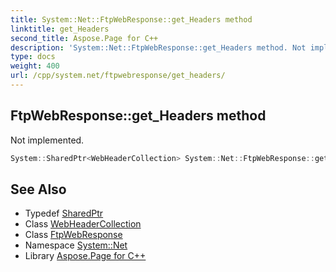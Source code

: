 ```yaml
---
title: System::Net::FtpWebResponse::get_Headers method
linktitle: get_Headers
second_title: Aspose.Page for C++
description: 'System::Net::FtpWebResponse::get_Headers method. Not implemented in C++.'
type: docs
weight: 400
url: /cpp/system.net/ftpwebresponse/get_headers/
---
```

## FtpWebResponse::get_Headers method


Not implemented.

```cpp
System::SharedPtr<WebHeaderCollection> System::Net::FtpWebResponse::get_Headers() override
```

## See Also

* Typedef [SharedPtr](../../../system/sharedptr/)
* Class [WebHeaderCollection](../../webheadercollection/)
* Class [FtpWebResponse](../)
* Namespace [System::Net](../../)
* Library [Aspose.Page for C++](../../../)
